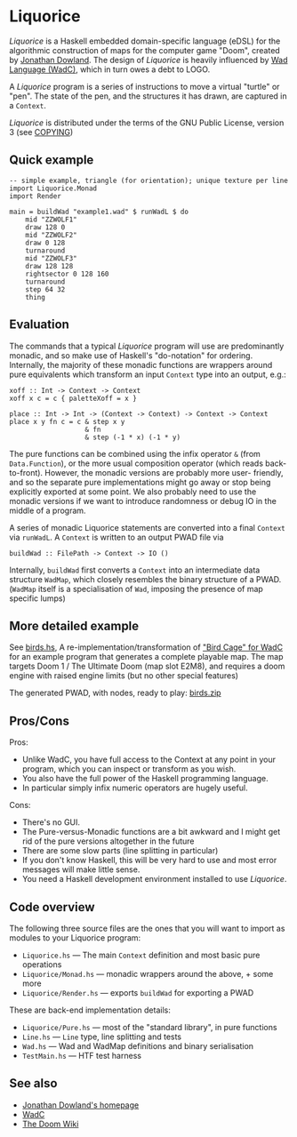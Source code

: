 # Liquorice

*Liquorice* is a Haskell embedded domain-specific language (eDSL) for the
algorithmic construction of maps for the computer game "Doom", created by
[Jonathan Dowland](https://jmtd.net/). The design of *Liquorice* is heavily
influenced by [Wad Language (WadC)](https://jmtd.net/wadc/), which in turn owes
a debt to LOGO.

A *Liquorice* program is a series of instructions to move a virtual "turtle" or
"pen".  The state of the pen, and the structures it has drawn, are captured in
a `Context`.

*Liquorice* is distributed under the terms of the GNU Public License, version
3 (see [COPYING](COPYING))

## Quick example

    -- simple example, triangle (for orientation); unique texture per line
    import Liquorice.Monad
    import Render

    main = buildWad "example1.wad" $ runWadL $ do
        mid "ZZWOLF1"
        draw 128 0
        mid "ZZWOLF2"
        draw 0 128
        turnaround
        mid "ZZWOLF3"
        draw 128 128
        rightsector 0 128 160
        turnaround
        step 64 32
        thing

## Evaluation

The commands that a typical *Liquorice* program will use are predominantly
monadic, and so make use of Haskell's "do-notation" for ordering. Internally,
the majority of these monadic functions are wrappers around pure equivalents
which transform an input `Context` type into an output, e.g.:

    xoff :: Int -> Context -> Context
    xoff x c = c { paletteXoff = x }

    place :: Int -> Int -> (Context -> Context) -> Context -> Context
    place x y fn c = c & step x y
                       & fn
                       & step (-1 * x) (-1 * y)

The pure functions can be combined using the infix operator `&` (from
`Data.Function`), or the more usual composition operator (which reads
back-to-front). However, the monadic versions are probably more user-
friendly, and so the separate pure implementations might go away or
stop being explicitly exported at some point. We also probably need to
use the monadic versions if we want to introduce randomness or debug IO
in the middle of a program.

A series of monadic Liquorice statements are converted into a final `Context`
via `runWadL`. A `Context` is written to an output PWAD file via

    buildWad :: FilePath -> Context -> IO ()

Internally, `buildWad` first converts a `Context` into an intermediate data
structure `WadMap`, which closely resembles the binary structure of a PWAD.
(`WadMap` itself is a specialisation of `Wad`, imposing the presence of map
 specific lumps)

## More detailed example

See [birds.hs](birds.hs), A re-implementation/transformation of ["Bird Cage"
for WadC](https://redmars.org/wadc/examples/#_birds_wl) for an example program
that generates a complete playable map. The map targets Doom 1 / The
Ultimate Doom (map slot E2M8), and requires a doom engine with raised
engine limits (but no other special features)

The generated PWAD, with nodes, ready to play: [birds.zip](https://redmars.org/liquorice/birds.zip)

## Pros/Cons

Pros:

* Unlike WadC, you have full access to the Context at any point in your
  program, which you can inspect or transform as you wish.
* You also have the full power of the Haskell programming language.
* In particular simply infix numeric operators are hugely useful.

Cons:

* There's no GUI.
* The Pure-versus-Monadic functions are a bit awkward and I might get rid of the
pure versions altogether in the future
* There are some slow parts (line splitting in particular)
* If you don't know Haskell, this will be very hard to use and most error messages
will make little sense.
* You need a Haskell development environment installed to use *Liquorice*.

## Code overview

The following three source files are the ones that you will want to import
as modules to your Liquorice program:

 * `Liquorice.hs` — The main `Context` definition and most basic pure operations
 * `Liquorice/Monad.hs` — monadic wrappers around the above, + some more
 * `Liquorice/Render.hs` — exports `buildWad` for exporting a PWAD

These are back-end implementation details:

 * `Liquorice/Pure.hs` — most of the "standard library", in pure functions
 * `Line.hs` — `Line` type, line splitting and tests
 * `Wad.hs` — Wad and WadMap definitions and binary serialisation
 * `TestMain.hs` — HTF test harness

## See also

 * [Jonathan Dowland's homepage](https://jmtd.net/)
 * [WadC](https://jmtd.net/wadc/)
 * [The Doom Wiki](https://doomwiki.org/)

